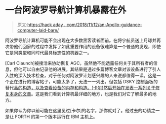 # 一台阿波罗导航计算机暴露在外

> 原文:[https://hack aday . com/2018/11/12/an-Apollo-guidance-computer-laid-bare/](https://hackaday.com/2018/11/12/an-apollo-guidance-computer-laid-bare/)

阿波罗导航计算机可能不会出现在大多数黑客读者面前。在将宇航员送上月球并再次带他们回家的过程中发挥了如此重要作用的设备很难算是一个普通的发现，即使它是同类型和同时代最具标志性的机器之一。

[Carl Claunch]被接洽来协助恢复 AGC，虽然他不能透露任何关于其所有者的信息，但他可以自由记录他的进展。其结果是通过多篇博客文章对该设备进行了引人入胜的深入技术检查，对于任何对阿波罗计划感兴趣的人来说都值得一读。这是一个正在进行的博客帖子，可能太多了，无法一一列出，但包括 DSKY 控制面板的替代品[的构造，以及查看设备的内存和构造。[卡尔]然后开始在](https://rescue1130.blogspot.com/2018/10/building-dsky-substitute.html)[发表一系列关于修复本身的文章](https://rescue1130.blogspot.com/2018/11/restoring-apollo-guidance-computer-part.html)。这是我们看到计算机最详细的地方，也是我们对它了解最多的地方。

如果你认为你以前可能在这里见过[卡尔]的名字，那你就对了。他过去的功绩之一是让 FORTH 的第一个版本运行在 IBM 主机上。